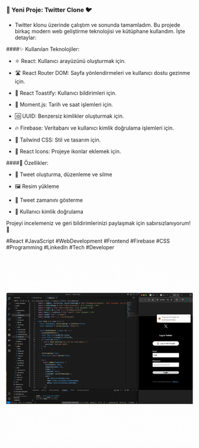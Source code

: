 ### 🚀 Yeni Proje: Twitter Clone 🐦

- Twitter klonu üzerinde çalıştım ve sonunda tamamladım. Bu projede birkaç modern web geliştirme teknolojisi ve kütüphane kullandım. İşte detaylar:

####✨ Kullanılan Teknolojiler:


- ⚛️ React: Kullanıcı arayüzünü oluşturmak için.

- 🛣️ React Router DOM: Sayfa yönlendirmeleri ve kullanıcı dostu gezinme için.

- 🍞 React Toastify: Kullanıcı bildirimleri için.

- 📅 Moment.js: Tarih ve saat işlemleri için.

- 🆔 UUID: Benzersiz kimlikler oluşturmak için.

- 🔥 Firebase: Veritabanı ve kullanıcı kimlik doğrulama işlemleri için.

- 🎨 Tailwind CSS: Stil ve tasarım için.

- 🌟 React Icons: Projeye ikonlar eklemek için.

####🔧 Özellikler:


- 📄 Tweet oluşturma, düzenleme ve silme

- 🖼️ Resim yükleme

- 📅 Tweet zamanını gösterme

- 🔐 Kullanıcı kimlik doğrulama

Projeyi incelemeniz ve geri bildirimlerinizi paylaşmak için sabırsızlanıyorum! 🎉

#React #JavaScript #WebDevelopment #Frontend #Firebase #CSS #Programming #LinkedIn #Tech #Developer

<img src="twitterClone.gif">